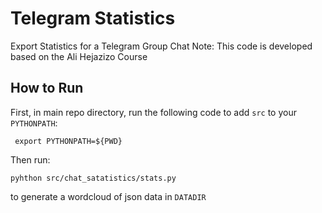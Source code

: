 # Telegram Statistics
Export Statistics for a Telegram Group Chat
Note: This code is developed based on the Ali Hejazizo Course

## How to Run
First, in main repo directory, run the following code to add `src` to your `PYTHONPATH`:
```
 export PYTHONPATH=${PWD}
```

Then run:
```
pyhthon src/chat_satatistics/stats.py 
```
to generate a wordcloud of json data in `DATADIR`